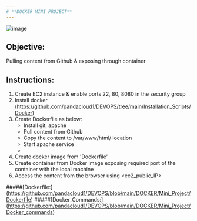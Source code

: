 ```yaml
---
# **DOCKER MINI PROJECT**
---
```


![image](https://github.com/pandacloud1/DEVOPS/assets/134182273/e7a14622-fc73-4036-b64c-e41f0f175b07)

## Objective:
Pulling content from Github & exposing through container

## Instructions:
1. Create EC2 instance & enable ports 22, 80, 8080 in the security group
2. Install docker
(https://github.com/pandacloud1/DEVOPS/tree/main/Installation_Scripts/Docker)
3. Create Dockerfile as below: 
   * Install git, apache
   * Pull content from Github
   * Copy the content to /var/www/html/ location
   * Start apache service
   * 
4. Create docker image from 'Dockerfile'
5. Create container from Docker image exposing required port of the container with the local machine
6. Access the content from the browser using <ec2_public_IP>

#####[Dockerfile:] (https://github.com/pandacloud1/DEVOPS/blob/main/DOCKER/Mini_Project/Dockerfile)
#####[Docker_Commands:] (https://github.com/pandacloud1/DEVOPS/blob/main/DOCKER/Mini_Project/Docker_commands)
